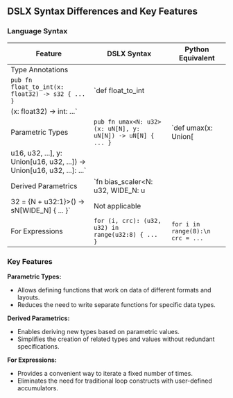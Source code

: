 ## DSLX Syntax Differences and Key Features

### Language Syntax

| Feature | DSLX Syntax | Python Equivalent |
|---|---|---|
| Type Annotations
 | `pub fn float_to_int(x: float32) -> s32 { ... }` | `def float_to_int
(x: float32) -> int: ...` |
| Parametric Types | `pub fn umax<N: u32>(x: uN[N], y: uN[N]) -> uN[N] { ... }` | `def umax(x: Union[
u16, u32, ...], y: Union[u16, u32, ...]) -> Union[u16, u32, ...]: ...` |
| Derived Parametrics | `fn bias_scaler<N: u32, WIDE_N: u
32 = {N + u32:1}>() -> sN[WIDE_N] { ... }` | Not applicable |
| For Expressions | `for (i, crc): (u32, u32) in range(u32:8) { ... }` | `for i in range(8):\n    crc = ...` |

### Key Features

**Parametric Types:**
- Allows defining functions that
 work on data of different formats and layouts.
- Reduces the need to write separate functions for specific data types.

**Derived Parametrics:**
- Enables deriving new types based on parametric values.
- Simplifies the creation of related types and values without redundant specifications.

**For Expressions:**
- Provides a convenient way to iterate a fixed number of times.
- Eliminates the need for traditional loop constructs with user-defined accumulators.
